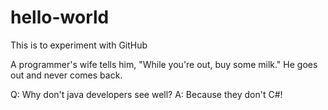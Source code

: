 # hello-world
This is to experiment with GitHub

A programmer's wife tells him, "While you're out, buy some milk." He goes out and never comes back. 

Q: Why don't java developers see well?
A: Because they don't C#!
